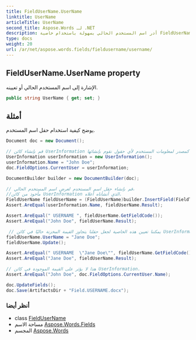 ```yaml
---
title: FieldUserName.UserName
linktitle: UserName
articleTitle: UserName
second_title: Aspose.Words لـ .NET
description: أدر اسم المستخدم الحالي بسهولة باستخدام خاصية FieldUserName. حسّن تجربة المستخدم وخصص التفاعلات بسلاسة.
type: docs
weight: 20
url: /ar/net/aspose.words.fields/fieldusername/username/
---
```

## FieldUserName.UserName property

الإشارة إلى اسم المستخدم الحالي أو تعيينه.

```csharp
public string UserName { get; set; }
```

## أمثلة

يوضح كيفية استخدام حقل اسم المستخدم.

```csharp
Document doc = new Document();

// قم بإنشاء كائن UserInformation وقم بتعيينه كمصدر لمعلومات المستخدم لأي حقول نقوم بإنشائها.
UserInformation userInformation = new UserInformation();
userInformation.Name = "John Doe";
doc.FieldOptions.CurrentUser = userInformation;

DocumentBuilder builder = new DocumentBuilder(doc);

// قم بإنشاء حقل اسم المستخدم لعرض اسم المستخدم الحالي،
//مأخوذ من كائن UserInformation الذي أنشأناه أعلاه.
FieldUserName fieldUserName = (FieldUserName)builder.InsertField(FieldType.FieldUserName, true);
Assert.AreEqual(userInformation.Name, fieldUserName.Result);

Assert.AreEqual(" USERNAME ", fieldUserName.GetFieldCode());
Assert.AreEqual("John Doe", fieldUserName.Result);

 // يمكننا تعيين هذه الخاصية لجعل حقلنا يتجاوز القيمة المخزنة حاليًا في كائن UserInformation.
fieldUserName.UserName = "Jane Doe";
fieldUserName.Update();

Assert.AreEqual(" USERNAME  \"Jane Doe\"", fieldUserName.GetFieldCode());
Assert.AreEqual("Jane Doe", fieldUserName.Result);

// هذا لا يؤثر على القيمة الموجودة في كائن UserInformation.
Assert.AreEqual("John Doe", doc.FieldOptions.CurrentUser.Name);

doc.UpdateFields();
doc.Save(ArtifactsDir + "Field.USERNAME.docx");
```

### أنظر أيضا

* class [FieldUserName](../)
* مساحة الاسم [Aspose.Words.Fields](../../../aspose.words.fields/)
* المجسم [Aspose.Words](../../../)
